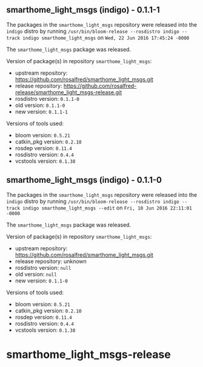 ## smarthome_light_msgs (indigo) - 0.1.1-1

The packages in the `smarthome_light_msgs` repository were released into the `indigo` distro by running `/usr/bin/bloom-release --rosdistro indigo --track indigo smarthome_light_msgs` on `Wed, 22 Jun 2016 17:45:24 -0000`

The `smarthome_light_msgs` package was released.

Version of package(s) in repository `smarthome_light_msgs`:

- upstream repository: https://github.com/rosalfred/smarthome_light_msgs.git
- release repository: https://github.com/rosalfred-release/smarthome_light_msgs-release.git
- rosdistro version: `0.1.1-0`
- old version: `0.1.1-0`
- new version: `0.1.1-1`

Versions of tools used:

- bloom version: `0.5.21`
- catkin_pkg version: `0.2.10`
- rosdep version: `0.11.4`
- rosdistro version: `0.4.4`
- vcstools version: `0.1.38`


## smarthome_light_msgs (indigo) - 0.1.1-0

The packages in the `smarthome_light_msgs` repository were released into the `indigo` distro by running `/usr/bin/bloom-release --rosdistro indigo --track indigo smarthome_light_msgs --edit` on `Fri, 10 Jun 2016 22:11:01 -0000`

The `smarthome_light_msgs` package was released.

Version of package(s) in repository `smarthome_light_msgs`:

- upstream repository: https://github.com/rosalfred/smarthome_light_msgs.git
- release repository: unknown
- rosdistro version: `null`
- old version: `null`
- new version: `0.1.1-0`

Versions of tools used:

- bloom version: `0.5.21`
- catkin_pkg version: `0.2.10`
- rosdep version: `0.11.4`
- rosdistro version: `0.4.4`
- vcstools version: `0.1.38`


# smarthome_light_msgs-release